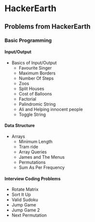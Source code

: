# HackerEarth
<div align="left">
    <h2>Problems from HackerEarth</h2>
    <h3>Basic Programming</h3>
    <h4>Input/Output</h4>
    <ul>
        <li>Basics of Input/Output
            <ul>
                <li>Favourite Singer</li>
                <li>Maximum Borders</li>
                <li>Number Of Steps</li>
                <li>Zoos</li>
                <li>Split Houses</li>
                <li>Cost of Balloons</li>
                <li>Factorial</li>
                <li>Palindromic String</li>
                <li>Ali and Helping innocent people</li>
                <li>Toggle String</li>
            </ul>
        </li>
    </ul>
    <h4>Data Structure</h4>
    <ul>
        <li>Arrays
        	 <ul>
        	 	  <li>Minimum Length</li>
        	 	  <li>Tram ride</li>
        	 	  <li>Array Queries</li>
        	 	  <li>James and The Menus</li>
        	 	  <li>Permutations</li>
        	 	  <li>Sum As Per Frequency</li>
        	 </ul>
        </li>
    </ul>
    <h4>Interview Coding Problems</h4>
    <ul>
    	  <li>Rotate Matrix</li>
    	  <li>Sort It Up</li>
    	  <li>Valid Sudoku</li>
    	  <li>Jump Game</li>
    	  <li>Jump Game 2</li>
    	  <li>Next Permutation</li>
    </ul>
</div>